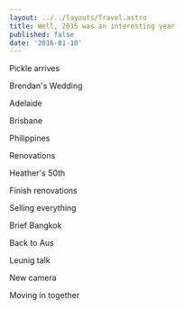 ```yaml
---
layout: ../../layouts/Travel.astro
title: Well, 2015 was an interesting year
published: false
date: '2016-01-10'
---
```


Pickle arrives

Brendan's Wedding

Adelaide

Brisbane

Philippines

Renovations

Heather's 50th

Finish renovations

Selling everything

Brief Bangkok

Back to Aus

Leunig talk

New camera

Moving in together